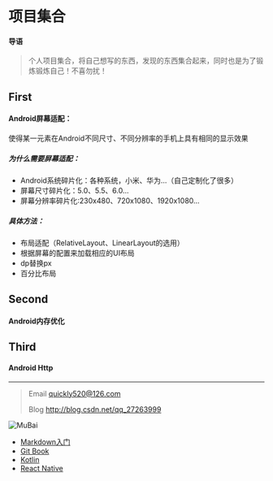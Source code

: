 # 项目集合
#### 导语
> 个人项目集合，将自己想写的东西，发现的东西集合起来，同时也是为了锻炼锻炼自己！不喜勿扰！

## First
#### Android屏幕适配：
使得某一元素在Android不同尺寸、不同分辨率的手机上具有相同的显示效果

##### 为什么需要屏幕适配：
* Android系统碎片化：各种系统，小米、华为...（自己定制化了很多）  
* 屏幕尺寸碎片化：5.0、5.5、6.0...  
* 屏幕分辨率碎片化:230x480、720x1080、1920x1080...
  
##### 具体方法：  
* 布局适配（RelativeLayout、LinearLayout的选用）  
* 根据屏幕的配置来加载相应的UI布局  
* dp替换px  
* 百分比布局  

## Second
#### Android内存优化

## Third

#### Android Http

***
> Email <quickly520@126.com>
> 
> Blog  <http://blog.csdn.net/qq_27263999> 
> 

![MuBai](http://pic4.nipic.com/20091117/3376018_110331702620_2.jpg) 

* [Markdown入门](http://www.jianshu.com/p/1e402922ee32/)
* [Git Book](https://git-scm.com/book/zh/v2)
* [Kotlin](http://kotlindoc.com/)
* [React Native](http://reactnative.cn/docs/0.41/getting-started.html)

